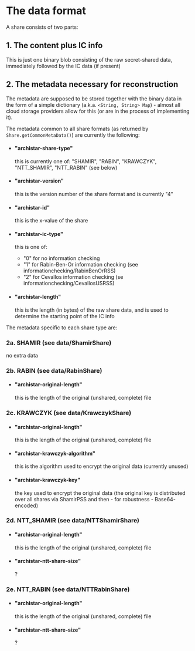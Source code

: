 # The data format

A share consists of two parts:

## 1. The content plus IC info

This is just one binary blob consisting of the raw secret-shared data,
immediately followed by the IC data (if present)

## 2. The metadata necessary for reconstruction

The metadata are supposed to be stored together with the binary data in
the form of a simple dictionary (a.k.a. `<String, String> Map`) - almost
all cloud storage providers allow for this (or are in the process of
implementing it).

The metadata common to all share formats (as returned by
`Share.getCommonMetaData()`) are currently the following:

* #### "archistar-share-type"

    this is currently one of: "SHAMIR", "RABIN", "KRAWCZYK",
    "NTT_SHAMIR", "NTT_RABIN" (see below)

* #### "archistar-version"

    this is the version number of the share format and is
    currently "4"

* #### "archistar-id"

    this is the x-value of the share

* #### "archistar-ic-type"

    this is one of:
    * "0" for no information checking
    * "1" for Rabin-Ben-Or information checking (see informationchecking/RabinBenOrRSS)
    * "2" for Cevallos information checking (se informationchecking/CevallosUSRSS)

* #### "archistar-length"

    this is the length (in bytes) of the raw share data, and is used
    to determine the starting point of the IC info



The metadata specific to each share type are:

### 2a. SHAMIR (see data/ShamirShare)

no extra data

### 2b. RABIN (see data/RabinShare)

* #### "archistar-original-length"

   this is the length of the original (unshared, complete) file

### 2c. KRAWCZYK (see data/KrawczykShare)

* #### "archistar-original-length"

    this is the length of the original (unshared, complete) file

* #### "archistar-krawczyk-algorithm"

    this is the algorithm used to encrypt the original data
    (currently unused)
        
* #### "archistar-krawczyk-key"
    
    the key used to encrypt the original data
    (the original key is distributed over all shares via ShamirPSS
    and then - for robustness - Base64-encoded)
        
### 2d. NTT_SHAMIR (see data/NTTShamirShare)

* #### "archistar-original-length"

    this is the length of the original (unshared, complete) file

* #### "archistar-ntt-share-size"

    ?

### 2e. NTT_RABIN (see data/NTTRabinShare)

* #### "archistar-original-length"

    this is the length of the original (unshared, complete) file

* #### "archistar-ntt-share-size"

    ?